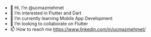 - 👋 Hi, I’m @ucmazmehmet
- 👀 I’m interested in Flutter and Dart
- 🌱 I’m currently learning Mobile App Development
- 💞️ I’m looking to collaborate on Flutter
- 📫 How to reach me https://www.linkedin.com/in/ucmazmehmet/

<!---
ucmazmehmet/ucmazmehmet is a ✨ special ✨ repository because its `README.md` (this file) appears on your GitHub profile.
You can click the Preview link to take a look at your changes.
--->
